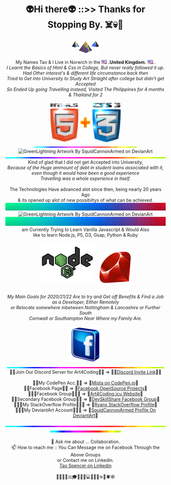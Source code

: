 
<!-- Next edit Use Bit.ly Url Shortener -->
###
<div align="center">
      <h1 data-type="header text">
      	👽Hi there👽 ::>> Thanks for Stopping By. ☠️💀👻
      </h1>
      <img src="/Rsc/Pyramids.gif" alt="Flashing Pyramids Animated Gif"/>

<span align="center"
      aria-label="Github profile header text for Ryan Tao Spencer Middleton">
                  My Names Tao & I Live in Norwich in the
      <img src="/Rsc/english.gif" alt="english flag"
           name="eng_gif_small"   aria-label="small english contry flag"
           data-type="country_flag_ui_accent_img">
      <b aria-label="Bold united Kindom Text">.United Kingdom.</b>
      <img src="/Rsc/english.gif" alt="english flag" aria-label="small english contry flag">..</span>
<br>
<span aria-label="personal introduction text" data-type="italic paragraph">
      <i>I Learnt the Basics of Html & Css in College, But never really followed it up.<br>
      Had Other interest's & different life circumstance back then<br>
      Tried to Get into University to Study Art Straight after college but didn't get Accepted<br>
      So Ended Up going Travelling instead, Visited The Philippines for 4 months & Thailand for 2</i><br>
      <br>
</span>
<img src="/Rsc/HtmlAndCssLogos.png" aria-label="Html5 & Css3 Logos with transparent background"
     name="Html5&CssLogos" alt="Html5&CssLogos"
     width="44%" height="auto"><br>
<img src="/Rsc/Hue-Bar.jpg" alt="Formatting Style Content seperator"
     width="64%" height="auto" aria label="small full width 8px high accent image of hue colors">
      ![GreenLightning Artwork By SquidCannonArmed on DevianArt](/Rsc/GreenLightningV2i.jpg)
      <img src="/Rsc/Hue-Bar.jpg" alt="Formatting Style Content seperator"
           width="100%" height="auto" data-type="ui accents">
<span align="center" aria-label="second paragraph of introductor text">
      Kind of glad that I did not get Accepted into University,<br><i>Because of the Huge ammount of debt
      in student loans associated with it,<br> even though it would have been a good experience<br>
      Travelling was a whole experience in itself.</i><br>
      <br>
</span>
<span aria-label="more information">
      The Technologies Have advanced alot since then, being nearly 20 years Ago<br>
      & its opened up alot of new possibiltys of what can be achieved.
</span>
      <img src="/Rsc/PinkTealNavBarV2.Jpg" alt="" width="100%" height="24"/>
      ![GreenLightning Artwork By SquidCannonArmed on DevianArt](/Rsc/JWildFire.LaserArray54.png)
      <img src="/Rsc/PinkTealNavBarV2.Jpg" alt="" width="100%" height="28"/>
<span align="center" aria-label="more information">
      am Currently Trying to Learn Vanilla Javascript & Would Also<br>
      like to learn Node.js, P5, D3, Gsap, Python & Ruby<br>

<img src="/Rsc/javascript-node-js.png" width="auto" height="128"
     name="" alt="Node.js Icon Logo" aria-label="Node.js Icon Logo" content="noindex, nofollow"/>
<img src="https://images-wixmp-ed30a86b8c4ca887773594c2.wixmp.com/i/ed180b9b-84ae-4dc0-8bff-3d3a267ba0f0/d7wgczt-d5da379f-9054-41c9-9936-b4d65ff2fa4d.gif"
     name="" alt="" aria-label="" content="index, nofollow"/>
<img src="https://greensock.com/uploads/set_resources_4/84c1e40ea0e759e3f1505eb1788ddf3c_greensock-logo.svg"
     name="" alt="" aria-label="GreenSocks Animation Library Logo for Javascript & html Websites Green Man Similar to Superman with green cape"
     width="248" height="auto" content="index, nofollow"/>
<img src="https://images-wixmp-ed30a86b8c4ca887773594c2.wixmp.com/i/ed180b9b-84ae-4dc0-8bff-3d3a267ba0f0/d7wgczt-d5da379f-9054-41c9-9936-b4d65ff2fa4d.gif"
     name="" alt="" aria-label="" content="index, nofollow"/>
<img src="https://raw.githubusercontent.com/github/explore/80688e429a7d4ef2fca1e82350fe8e3517d3494d/topics/ruby/ruby.png"
     name="" alt="" aria-label="Ruby Programming Language Logo Dark Red Crimson Ruby Gem" width="auto" height="98" content="index, nofollow"/>

</span><br>
<span align="center" aria-label="2020/21/22 developer goals">
      <i>My Main Goals for 2020/21/22 Are to try and Get off Benefits & Find a Job as a Developer, Either Remotely<br>
      or Relocate somewhere inbetween Nottingham & Lancashire or Further South<br>
            Cornwall or Southampton Near Where my Family Are.</i><br>
      </span><br>
      <a href="https://www.facebook.com/profile.php?id=100011195530254" target="_blank">
      <img src="/Rsc/Facebook.png" type="img/png"
           width="114px" height="auto">
      </a>
<img src="/Rsc/Hue-Bar.jpg" alt="Formatting Style Content seperator"
     width="98%" height="auto">
     🌴🌳<span>Join Our Discord Server for Art4Coding🌳🌴 =>
      💎💎<a href="https://discord.gg/9NbYJSqfsy">Discord Invite Link</a>💎💎<br></span>     
     🌴🌳My CodePen Acc.🌳🌴 => 💎<a href="https://codepen.io/MistaKisthur">Mista on CodePen.io</a>💎<br>
                              <!-- data-type="url" content="index, follow" aria-label="Mister on Codepen Website"-->
     🌴🌳Facebook Page🌳🌴 => 💎<a href="https://www.facebook.com/OpenSourceProjectz"
                                    aria-label="Facebook OpenSource Projects"
                                     data-type="url" content="index, follow">Facebook OpenSource Projects</a>💎<br>
     🌴🌳🌱Facebook Group🌱🌳🌴 => 💎<a href="https://www.facebook.com/groups/art4coding.icu"
                                           aria-label="Art4Coding.icu Website"
                                           data-type="url" content="index, follow">Art4Coding.icu Website</a>💎<br>
     🌴🌳Secondary Facebook Group🌳🌴 => 💎<a href="https://www.facebook.com/groups/webdevskillshare"
                                                aria-label="DevSkillShare Facebook group"
                                                data-type="url" content="index, follow">DevSkillShare Facebook Group</a>💎<br>
     🌴🌳🌱My StackOverflow Profile🌱🌳🌴 => 💎<a href="https://stackoverflow.com/users/9706771/ryan-stone?tab=profile"
                                                     aria-label="Ryans Profile on Stack Overflow"
                                                     data-type="url" content="index, follow">Ryans StackOverflow Profile</a>💎<br>
     🌴🌳🌱My DeviantArt Account🌱🌳🌴 => 💎<a href="https://www.deviantart.com/squidcannonarmed"
                                                  aria-label="Squid Cannon Armed Profile on DeviantArt external website"
                                                  data-type="url" content="index, follow">SquidCannonArmed Profile On DeviantArt</a>💎<br>


<img src="/Rsc/Hue-Bar.jpg" alt="Formatting Style Content seperator" width="100%" height="auto">
<br>
<img src="/Rsc/Hue-Bar.jpg" alt="Formatting Style Content seperator" width="44%" height="5.5"><br>
<img src="https://images-wixmp-ed30a86b8c4ca887773594c2.wixmp.com/i/f2e1ba23-b310-4d0e-9add-72a5948f841d/d4fvrce-7966a410-898e-489d-a836-9dab7e84e8ff.gif" alt="" aria-label=""/>
<img src="https://images-wixmp-ed30a86b8c4ca887773594c2.wixmp.com/i/34ce505e-bb08-436c-9116-f92a5f14df3b/d4ilw6o-fb0bab0b-8050-4fde-aa98-68f8d90d24b5.gif" alt="" aria-label=""/><br>
       💬 Ask me about ... Collaboration.<br>
       📫 How to reach me ::
           You Can Message me on Facebook Through the Above Groups<br>or Contact me on Linkedin.<br>
      <a href="https://www.linkedin.com/in/tao-spencer-118a02182/">Tao Spencer on Linkedin</a><br>
      <a href="https://www.facebook.com/profile.php?id=100011195530254" target="_blank">
            <img src="https://img.shields.io/badge/Ask%20me-anything-1abc9c.svg" alt="" aria-label="" width="auto" height="32px">
      </a><br>
🌴🌳💎🍺⚖️🎓👨🏽‍💻💻🦟🦗🌱☕️🍻🕷🕸
</div>   <!-- ::>> Centered content -->
         <!-- ::>  Personal notes::

           -->
<!--
   [![Ask Me Anything !](https://img.shields.io/badge/Ask%20me-anything-1abc9c.svg)](https://GitHub.com/MistaKistHur)
-->

<!--
**MistaKistHur/MistaKistHur** is a ✨ _special_ ✨ repository because its `README.md` (this file) appears on your GitHub profile.
  Here are some ideas to get you started:

      - 🔭 I’m currently working on ...
      - 🌱 I’m currently learning ...
      - 👯 I’m looking to collaborate on ...
      - 🤔 I’m looking for help with ...
      - 💬 Ask me about ...
      - 📫 How to reach me: ...
      - 😄 Pronouns: ...
      - ⚡ Fun fact: ...
-->
